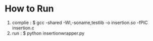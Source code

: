 # How to Run

1. complie 	: $ gcc -shared -Wl,-soname,testlib -o insertion.so -fPIC insertion.c
2. run 		: $ python insertionwrapper.py